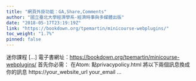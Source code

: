```yaml
---
title: "網頁外掛功能：GA,Share,Comments"
author: "國立臺北大學經濟學系-經濟時事與多媒體出版"
date: "2018-05-17T23:19:19Z"
link: "https://bookdown.org/tpemartin/minicourse-webplugins/"
toc_weight: "1.7%"
pinned: false
---
```


迷你課程 [...] 電子書網址：https://bookdown.org/tpemartin/minicourse-webplugins/ 首先你必需： 在Atom: 點privacypolicy.html 將以下兩個訊息換成你的訊息 https://your_website_url your_email ...

